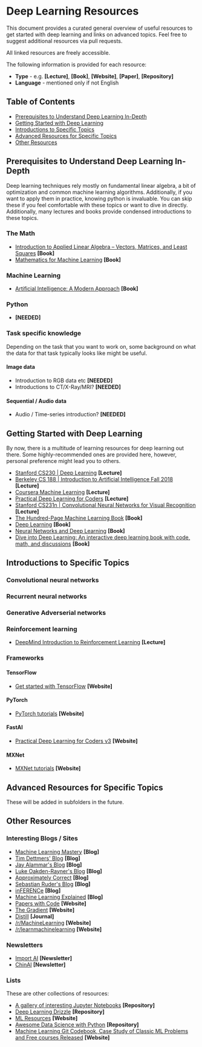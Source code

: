 # Deep Learning Resources

This document provides a curated general overview of useful resources to get started with deep learning and links on advanced topics. Feel free to suggest additional resources via pull requests.

All linked resources are freely accessible.

The following information is provided for each resource:

* **Type** - e.g. **[Lecture]**, **[Book]**, **[Website]**, **[Paper]**, **[Repository]**
* **Language** - mentioned only if not English

## Table of Contents

* [Prerequisites to Understand Deep Learning In-Depth](#prerequisites-to-understand-deep-learning-in-depth)
* [Getting Started with Deep Learning](#getting-started-with-deep-learning)
* [Introductions to Specific Topics](#introductions-to-specific-topics)
* [Advanced Resources for Specific Topics](#advanced-resources-for-specific-topics)
* [Other Resources](#other-resources)

## Prerequisites to Understand Deep Learning In-Depth

Deep learning techniques rely mostly on fundamental linear algebra, a bit of optimization and common machine learning algorithms. Additionally, if you want to apply them in practice, knowing python is invaluable. You can skip these if you feel comfortable with these topics or want to dive in directly. Additionally, many lectures and books provide condensed introductions to these topics.

### The Math

* [Introduction to Applied Linear Algebra – Vectors, Matrices, and Least Squares](http://vmls-book.stanford.edu/) **[Book]**
* [Mathematics for Machine Learning](https://mml-book.github.io/) **[Book]**

### Machine Learning

* [Artificial Intelligence: A Modern Approach](http://aima.cs.berkeley.edu/) **[Book]**

### Python

* **[NEEDED]**

### Task specific knowledge

Depending on the task that you want to work on, some background on what the data for that task typically looks like might be useful.

#### Image data

* Introduction to RGB data etc **[NEEDED]**
* Introductions to CT/X-Ray/MRI? **[NEEDED]**

#### Sequential / Audio data

* Audio / Time-series introduction? **[NEEDED]**

## Getting Started with Deep Learning

By now, there is a multitude of learning resources for deep learning out there. Some highly-recommended ones are provided here, however, personal preference might lead you to others.

* [Stanford CS230 | Deep Learning](http://cs230.stanford.edu/) **[Lecture]**
* [Berkeley CS 188 | Introduction to Artificial Intelligence
Fall 2018](https://inst.eecs.berkeley.edu/~cs188/fa18/) **[Lecture]**
* [Coursera Machine Learning](https://www.coursera.org/learn/machine-learning#syllabus) **[Lecture]**
* [Practical Deep Learning for Coders](https://www.youtube.com/watch?v=XfoYk_Z5AkI&list=PLfYUBJiXbdtSIJb-Qd3pw0cqCbkGeS0xn) **[Lecture]**
* [Stanford CS231n | Convolutional Neural Networks for Visual Recognition](https://www.youtube.com/watch?v=NfnWJUyUJYU&list=PLkt2uSq6rBVctENoVBg1TpCC7OQi31AlC) **[Lecture]**
* [The Hundred-Page Machine Learning Book](http://themlbook.com/) **[Book]**
* [Deep Learning](https://www.deeplearningbook.org/) **[Book]**
* [Neural Networks and Deep Learning](http://neuralnetworksanddeeplearning.com/) **[Book]**
* [Dive into Deep Learning: An interactive deep learning book with code, math, and discussions](https://d2l.ai/) **[Book]**

## Introductions to Specific Topics

### Convolutional neural networks

### Recurrent neural networks

### Generative Adverserial networks

### Reinforcement learning

* [DeepMind Introduction to Reinforcement Learning](https://www.youtube.com/watch?v=2pWv7GOvuf0) **[Lecture]**

### Frameworks

#### TensorFlow

* [Get started with TensorFlow](https://www.tensorflow.org/tutorials) **[Website]**

#### PyTorch

* [PyTorch tutorials](https://pytorch.org/tutorials/) **[Website]**

#### FastAI

* [Practical Deep Learning for Coders v3](https://course.fast.ai/) **[Website]**

#### MXNet

* [MXNet tutorials](https://mxnet.incubator.apache.org/versions/master/tutorials/) **[Website]**

## Advanced Resources for Specific Topics

These will be added in subfolders in the future.

## Other Resources

### Interesting Blogs / Sites

* [Machine Learning Mastery](https://machinelearningmastery.com/blog/) **[Blog]**
* [Tim Dettmers' Blog](http://timdettmers.com/) **[Blog]**
* [Jay Alammar's Blog](https://jalammar.github.io/) **[Blog]**
* [Luke Oakden-Rayner's Blog](https://lukeoakdenrayner.wordpress.com/) **[Blog]**
* [Approximately Correct](http://approximatelycorrect.com/) **[Blog]**
* [Sebastian Ruder's Blog](http://ruder.io/) **[Blog]**
* [inFERENCe](https://www.inference.vc/) **[Blog]**
* [Machine Learning Explained](http://mlexplained.com/) **[Blog]**
* [Papers with Code](https://paperswithcode.com/) **[Website]**
* [The Gradient](https://thegradient.pub/) **[Website]**
* [Distill](https://distill.pub/) **[Journal]**
* [/r/MachineLearning](https://www.reddit.com/r/MachineLearning/) **[Website]**
* [/r/learnmachinelearning](https://www.reddit.com/r/learnmachinelearning/) **[Website]**

### Newsletters

* [Import AI](https://jack-clark.net/) **[Newsletter]**
* [ChinAI](https://chinai.substack.com/) **[Newsletter]**

### Lists

These are other collections of resources:

* [A gallery of interesting Jupyter Notebooks](https://github.com/jupyter/jupyter/wiki/A-gallery-of-interesting-Jupyter-Notebooks) **[Repository]**
* [Deep Learning Drizzle](https://github.com/kmario23/deep-learning-drizzle/blob/master/README.md) **[Repository]**
* [ML Resources](https://sgfin.github.io/learning-resources/) **[Website]**
* [Awesome Data Science with Python](https://github.com/r0f1/datascience) **[Repository]**
* [Machine Learning Git Codebook, Case Study of Classic ML Problems and Free courses Released](https://www.reddit.com/r/learnmachinelearning/comments/ax6ep5/machine_learning_git_codebook_case_study_of/) **[Website]**
